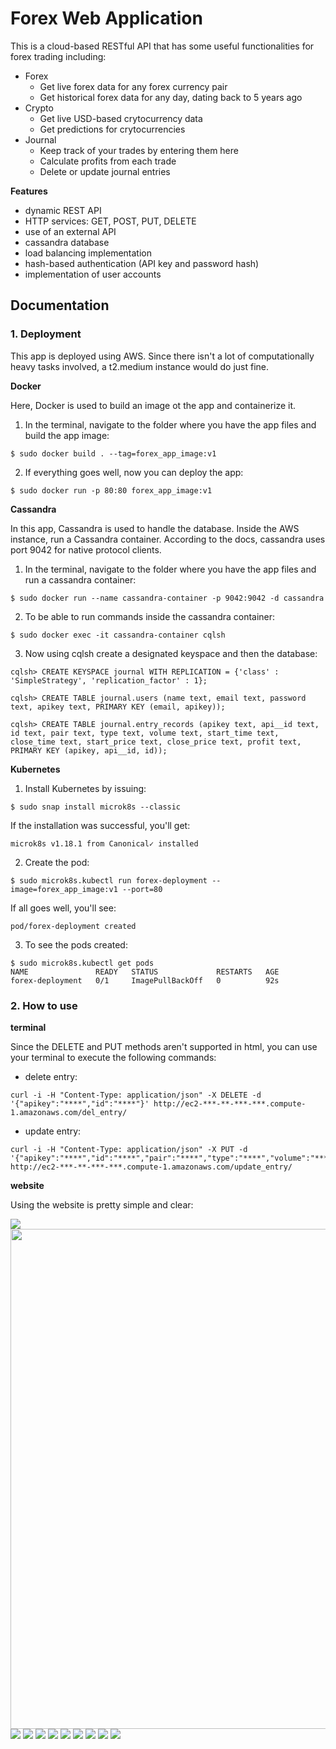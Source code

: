 # Forex Web Application
This is a cloud-based RESTful API that has some useful functionalities for forex trading including:

* Forex
  * Get live forex data for any forex currency pair
  * Get historical forex data for any day, dating back to 5 years ago
* Crypto
  * Get live USD-based crytocurrency data
  * Get predictions for crytocurrencies
* Journal
  * Keep track of your trades by entering them here
  * Calculate profits from each trade
  * Delete or update journal entries

**Features**

- dynamic REST API
- HTTP services: GET, POST, PUT, DELETE
- use of an external API
- cassandra database
- load balancing implementation
- hash-based authentication (API key and password hash)
- implementation of user accounts

## Documentation

### 1. Deployment
This app is deployed using AWS. Since there isn't a lot of computationally heavy tasks involved, a t2.medium instance would do just fine.

**Docker**

Here, Docker is used to build an image ot the app and containerize it. 
1. In the terminal, navigate to the folder where you have the app files and build the app image:
```
$ sudo docker build . --tag=forex_app_image:v1
```
2. If everything goes well, now you can deploy the app:
```
$ sudo docker run -p 80:80 forex_app_image:v1
```

**Cassandra**

In this app, Cassandra is used to handle the database. Inside the AWS instance, run a Cassandra container. According to the docs, cassandra uses port 9042 for native protocol clients.
1. In the terminal, navigate to the folder where you have the app files and run a cassandra container:
```
$ sudo docker run --name cassandra-container -p 9042:9042 -d cassandra 
```
2. To be able to run commands inside the cassandra container:
```
$ sudo docker exec -it cassandra-container cqlsh 
```
3. Now using cqlsh create a designated keyspace and then the database:
```
cqlsh> CREATE KEYSPACE journal WITH REPLICATION = {'class' : 'SimpleStrategy', 'replication_factor' : 1}; 
```
```
cqlsh> CREATE TABLE journal.users (name text, email text, password text, apikey text, PRIMARY KEY (email, apikey)); 
 ```
```
cqlsh> CREATE TABLE journal.entry_records (apikey text, api__id text, id text, pair text, type text, volume text, start_time text, close_time text, start_price text, close_price text, profit text, PRIMARY KEY (apikey, api__id, id)); 
```

**Kubernetes**

1. Install Kubernetes by issuing:
```
$ sudo snap install microk8s --classic
```
If the installation was successful, you'll get:
```
microk8s v1.18.1 from Canonical✓ installed
```
2. Create the pod:
```
$ sudo microk8s.kubectl run forex-deployment --image=forex_app_image:v1 --port=80
```
If all goes well, you'll see:
```
pod/forex-deployment created
```
3. To see the pods created:
```
$ sudo microk8s.kubectl get pods
NAME               READY   STATUS             RESTARTS   AGE
forex-deployment   0/1     ImagePullBackOff   0          92s
```

### 2. How to use

**terminal**

Since the DELETE and PUT methods aren't supported in html, you can use your terminal to execute the following commands:

* delete entry:
``` 
curl -i -H "Content-Type: application/json" -X DELETE -d '{"apikey":"****","id":"****"}' http://ec2-***-**-***-***.compute-1.amazonaws.com/del_entry/
```

* update entry:
``` 
curl -i -H "Content-Type: application/json" -X PUT -d '{"apikey":"****","id":"****","pair":"****","type":"****","volume":"****","open_time":"****","close_time":"****","open_price":"****","close_price":"****"}' http://ec2-***-**-***-***.compute-1.amazonaws.com/update_entry/
```

**website**

Using the website is pretty simple and clear:

![](https://github.com/Dorsa-Arezooji/Forex-Flask/blob/master/screenshots/Screenshot%20from%202020-04-19%2000-38-52.png)
<img src="screenshots/Screenshot%20from%202020-04-19%2000-38-52.png" width="800">
![](https://github.com/Dorsa-Arezooji/Forex-Flask/blob/master/screenshots/Screenshot%20from%202020-04-19%2000-39-53.png)
![](https://github.com/Dorsa-Arezooji/Forex-Flask/blob/master/screenshots/Screenshot%20from%202020-04-19%2000-40-45.png)
![](https://github.com/Dorsa-Arezooji/Forex-Flask/blob/master/screenshots/Screenshot%20from%202020-04-19%2000-41-17.png)
![](https://github.com/Dorsa-Arezooji/Forex-Flask/blob/master/screenshots/Screenshot%20from%202020-04-19%2000-42-27.png)
![](https://github.com/Dorsa-Arezooji/Forex-Flask/blob/master/screenshots/Screenshot%20from%202020-04-19%2000-43-22.png)
![](https://github.com/Dorsa-Arezooji/Forex-Flask/blob/master/screenshots/Screenshot%20from%202020-04-19%2000-44-13.png)
![](https://github.com/Dorsa-Arezooji/Forex-Flask/blob/master/screenshots/Screenshot%20from%202020-04-19%2000-44-52.png)
![](https://github.com/Dorsa-Arezooji/Forex-Flask/blob/master/screenshots/Screenshot%20from%202020-04-19%2000-48-33.png)
![](https://github.com/Dorsa-Arezooji/Forex-Flask/blob/master/screenshots/Screenshot%20from%202020-04-19%2000-48-46.png)
